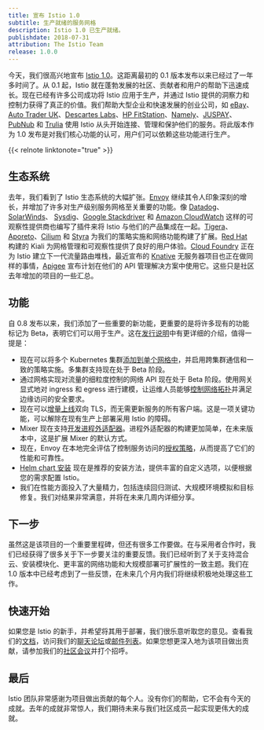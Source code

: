 ```yaml
---
title: 宣布 Istio 1.0
subtitle: 生产就绪的服务网格
description: Istio 1.0 已生产就绪。
publishdate: 2018-07-31
attribution: The Istio Team
release: 1.0.0
---
```


今天，我们很高兴地宣布 [Istio 1.0](/zh/about/notes/1.0)。这距离最初的 0.1 版本发布以来已经过了一年多时间了。从 0.1 起，Istio 就在蓬勃发展的社区、贡献者和用户的帮助下迅速成长。现在已经有许多公司成功将 Istio 应用于生产，并通过 Istio 提供的洞察力和控制力获得了真正的价值。我们帮助大型企业和快速发展的创业公司，如 [eBay](https://www.ebay.com/)、[Auto Trader UK](https://www.autotrader.co.uk/)、[Descartes Labs](http://www.descarteslabs.com/)、[HP FitStation](https://www.fitstation.com/)、[Namely](https://www.namely.com/)、[JUSPAY](https://juspay.in)、[PubNub](https://www.pubnub.com/) 和 [Trulia](https://www.trulia.com/) 使用 Istio 从头开始连接、管理和保护他们的服务。将此版本作为 1.0 发布是对我们核心功能的认可，用户们可以依赖这些功能进行生产。

{{< relnote linktonote="true" >}}

## 生态系统

去年，我们看到了 Istio 生态系统的大幅扩张。[Envoy](https://www.envoyproxy.io/) 继续其令人印象深刻的增长，并增加了许多对生产级别服务网格至关重要的功能。像 [Datadog](https://www.datadoghq.com/)、
[SolarWinds](https://www.solarwinds.com/)、 [Sysdig](https://sysdig.com/blog/monitor-istio/)、[Google Stackdriver](https://cloud.google.com/stackdriver/) 和 [Amazon CloudWatch](https://aws.amazon.com/cloudwatch/) 这样的可观察性提供商也编写了插件来将 Istio 与他们的产品集成在一起。[Tigera](https://www.tigera.io/resources/using-network-policy-concert-istio-2/)、[Aporeto](https://www.aporeto.com/)、[Cilium](https://cilium.io/)
和 [Styra](https://styra.com/) 为我们的策略实施和网络功能构建了扩展。[Red Hat](https://www.redhat.com/en) 构建的 Kiali 为网格管理和可观察性提供了良好的用户体验。[Cloud Foundry](https://www.cloudfoundry.org/) 正在为 Istio 建立下一代流量路由堆栈，最近宣布的 [Knative](https://github.com/knative/docs) 无服务器项目也正在做同样的事情，[Apigee](https://apigee.com/) 宣布计划在他们的 API 管理解决方案中使用它。这些只是社区去年增加的项目的一些汇总。

## 功能

自 0.8 发布以来，我们添加了一些重要的新功能，更重要的是将许多现有的功能标记为 Beta，表明它们可以用于生产。这在[发行说明](/zh/about/notes/1.0/)中有更详细的介绍，值得一提是：

- 现在可以将多个 Kubernetes 集群[添加到单个网格中](/zh/docs/setup/kubernetes/install/multicluster)，并启用跨集群通信和一致的策略实施。多集群支持现在处于 Beta 阶段。
- 通过网格实现对流量的细粒度控制的网络 API 现在处于 Beta 阶段。使用网关显式地对 ingress 和 egress 进行建模，让运维人员能够[控制网络拓扑](/zh/blog/2018/v1alpha3-routing/)并满足边缘访问的安全要求。
- 现在可以[增量上线](/zh/docs/tasks/security/mtls-migration)双向 TLS，而无需更新服务的所有客户端。这是一项关键功能，可以解除在现有生产上部署采用 Istio 的障碍。
- Mixer 现在支持[开发进程外适配器](https://github.com/istio/istio/wiki/Out-Of-Process-gRPC-Adapter-Dev-Guide)。进程外适配器的构建更加简单，在未来版本中，这是扩展 Mixer 的默认方式。
- 现在，Envoy 在本地完全评估了控制服务访问的[授权策略](/zh/docs/concepts/security/#认证策略)，从而提高了它们的性能和可靠性。
- [Helm chart 安装](/zh/docs/setup/kubernetes/install/helm/) 现在是推荐的安装方法，提供丰富的自定义选项，以便根据您的需求配置 Istio。
- 我们在性能方面投入了大量精力，包括连续回归测试、大规模环境模拟和目标修复。我们对结果非常满意，并将在未来几周内详细分享。

## 下一步

虽然这是该项目的一个重要里程碑，但还有很多工作要做。在与采用者合作时，我们已经获得了很多关于下一步要关注的重要反馈。我们已经听到了关于支持混合云、安装模块化、更丰富的网络功能和大规模部署可扩展性的一致主题。我们在 1.0 版本中已经考虑到了一些反馈，在未来几个月内我们将继续积极地处理这些工作。

## 快速开始

如果您是 Istio 的新手，并希望将其用于部署，我们很乐意听取您的意见。查看我们的[文档](/zh/docs/)，访问我们的[聊天论坛](https://istio.rocket.chat)或[邮件列表](https://groups.google.com/forum/#!forum/istio-dev)。如果您想更深入地为该项目做出贡献，请参加我们的[社区会议](/zh/about/community)并打个招呼。

## 最后

Istio 团队非常感谢为项目做出贡献的每个人。没有你们的帮助，它不会有今天的成就。去年的成就非常惊人，我们期待未来与我们社区成员一起实现更伟大的成就。